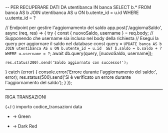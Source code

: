 -- PER RECUPERARE DATI DA utentibanca IN  banca
SELECT b.* FROM banca AS b JOIN utentibanca AS u ON b.utente_id = u.id WHERE u.utente_id = ?


// Endpoint per gestire l'aggiornamento del saldo
app.post('/aggiornaSaldo', async (req, res) => {
  try {
    const { nuovoSaldo, username } = req.body; // Supponendo che username sia incluso nel body della richiesta
    // Esegui la query per aggiornare il saldo nel database
    const query = `UPDATE banca AS b 
                   JOIN utentibanca AS u ON b.utente_id = u.id 
                   SET b.saldo = b.saldo + ? 
                   WHERE u.username = ?`;
    await db.query(query, [nuovoSaldo, username]);
    
    res.status(200).send('Saldo aggiornato con successo!');
  } catch (error) {
    console.error('Errore durante l\'aggiornamento del saldo:', error);
    res.status(500).send('Si è verificato un errore durante l\'aggiornamento del saldo');
  }
});

--------------


RIGA TRANSAZIONI 

(+/-)  importo codice_transazioni data

+ -> Green
- -> Dark Red